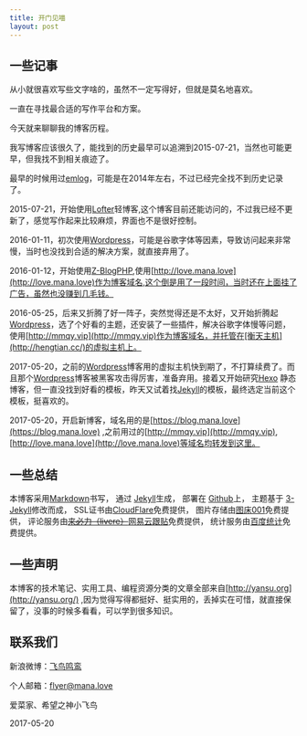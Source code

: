 ```yaml
---
title: 开门见喵
layout: post
---
```


## 一些记事

从小就很喜欢写些文字啥的，虽然不一定写得好，但就是莫名地喜欢。

一直在寻找最合适的写作平台和方案。

今天就来聊聊我的博客历程。

我写博客应该很久了，能找到的历史最早可以追溯到2015-07-21，当然也可能更早，但我找不到相关痕迹了。

最早的时候用过[emlog](http://www.emlog.net/)，可能是在2014年左右，不过已经完全找不到历史记录了。

2015-07-21，开始使用[Lofter](http://imana.lofter.com/)轻博客,这个博客目前还能访问的，不过我已经不更新了，感觉写作起来比较麻烦，界面也不是很好控制。

2016-01-11，初次使用[Wordpress](https://wordpress.org/)，可能是谷歌字体等因素，导致访问起来非常慢，当时也没找到合适的解决方案，就直接弃用了。

2016-01-12，开始使用[Z-BlogPHP](https://www.zblogcn.com/),使用[http://love.mana.love](http://love.mana.love)作为博客域名,这个倒是用了一段时间，当时还在上面挂了广告，虽然也没赚到几毛钱。

2016-05-25，后来又折腾了好一阵子，突然觉得还是不太好，又开始折腾起[Wordpress](https://wordpress.org/)，选了个好看的主题，还安装了一些插件，解决谷歌字体慢等问题，使用[http://mmqy.vip](http://mmqy.vip)作为博客域名，并托管在[衡天主机](http://hengtian.cc/)的虚拟主机上。

2017-05-20，之前的[Wordpress](https://wordpress.org/)博客用的虚拟主机快到期了，不打算续费了。而且那个[Wordpress](https://wordpress.org/)博客被黑客攻击得厉害，准备弃用。接着又开始研究[Hexo](https://hexo.io/) 静态博客，但一直没找到好看的模板，昨天又试着找[Jekyll](http://jekyllrb.com/)的模板，最终选定当前这个模板，挺喜欢的。

2017-05-20，开启新博客，域名用的是[https://blog.mana.love](https://blog.mana.love) ,之前用过的[http://mmqy.vip](http://mmqy.vip), [http://love.mana.love](http://love.mana.love)等域名均转发到这里。

## 一些总结

本博客采用[Markdown](http://blog.leanote.com/post/freewalk/Markdown-语法手册)书写，
通过 [Jekyll](http://jekyllrb.com/)生成，
部署在 [Github](https://pages.github.com)上，
主题基于 [3-Jekyll](https://github.com/P233/3-Jekyll)修改而成，
SSL证书由[CloudFlare](https://www.cloudflare.com/)免费提供，
图片存储由[图床001](https://www.tuchuang001.com/)免费提供，
评论服务由~~[来必力（livere）](https://livere.com/)~~[网易云跟贴](https://gentie.163.com/)免费提供，
统计服务由[百度统计](http://tongji.baidu.com)免费提供。

## 一些声明

本博客的技术笔记、实用工具、编程资源分类的文章全部来自[http://yansu.org](http://yansu.org/) ,因为觉得写得都挺好、挺实用的，丢掉实在可惜，就直接保留了，没事的时候多看看，可以学到很多知识。

## 联系我们

新浪微博：[飞鸟鸣鸾](http://weibo.com/flyerangel)

个人邮箱：<flyer@mana.love>


爱菜家、希望之神小飞鸟

2017-05-20